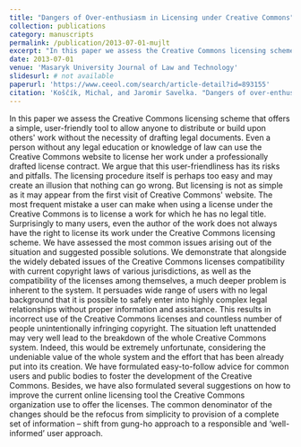 ```yaml
---
title: "Dangers of Over-enthusiasm in Licensing under Creative Commons"
collection: publications
category: manuscripts
permalink: /publication/2013-07-01-mujlt
excerpt: "In this paper we assess the Creative Commons licensing scheme that offers a simple, user-friendly tool to allow anyone to distribute or build upon others' work without the necessity of drafting legal documents."
date: 2013-07-01
venue: 'Masaryk University Journal of Law and Technology'
slidesurl: # not available
paperurl: 'https://www.ceeol.com/search/article-detail?id=893155'
citation: 'Koščík, Michal, and Jaromir Savelka. "Dangers of over-enthusiasm in licensing under creative commons." <i>Masaryk University Journal of Law and Technology 7, no. 2</i> (2013): 201-227.'
---
```


In this paper we assess the Creative Commons licensing scheme that offers a simple, user-friendly tool to allow anyone to distribute or build upon others' work without the necessity of drafting legal documents. Even a person without any legal education or knowledge of law can use the Creative Commons website to license her work under a professionally drafted license contract. We argue that this user-friendliness has its risks and pitfalls. The licensing procedure itself is perhaps too easy and may create an illusion that nothing can go wrong. But licensing is not as simple as it may appear from the first visit of Creative Commons' website. The most frequent mistake a user can make when using a license under the Creative Commons is to license a work for which he has no legal title. Surprisingly to many users, even the author of the work does not always have the right to license its work under the Creative Commons licensing scheme. We have assessed the most common issues arising out of the situation and suggested possible solutions. We demonstrate that alongside the widely debated issues of the Creative Commons licenses compatibility with current copyright laws of various jurisdictions, as well as the compatibility of the licenses among themselves, a much deeper problem is inherent to the system. It persuades wide range of users with no legal background that it is possible to safely enter into highly complex legal relationships without proper information and assistance. This results in incorrect use of the Creative Commons licenses and countless number of people unintentionally infringing copyright. The situation left unattended may very well lead to the breakdown of the whole Creative Commons system. Indeed, this would be extremely unfortunate, considering the undeniable value of the whole system and the effort that has been already put into its creation. We have formulated easy-to-follow advice for common users and public bodies to foster the development of the Creative Commons. Besides, we have also formulated several suggestions on how to improve the current online licensing tool the Creative Commons organization use to offer the licenses. The common denominator of the changes should be the refocus from simplicity to provision of a complete set of information – shift from gung-ho approach to a responsible and ‘well-informed’ user approach.